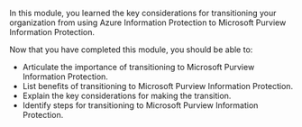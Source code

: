 In this module, you learned the key considerations for transitioning your organization from using Azure Information Protection to Microsoft Purview Information Protection.

Now that you have completed this module, you should be able to:

- Articulate the importance of transitioning to Microsoft Purview Information Protection.
- List benefits of transitioning to Microsoft Purview Information Protection.
- Explain the key considerations for making the transition.
- Identify steps for transitioning to Microsoft Purview Information Protection.

